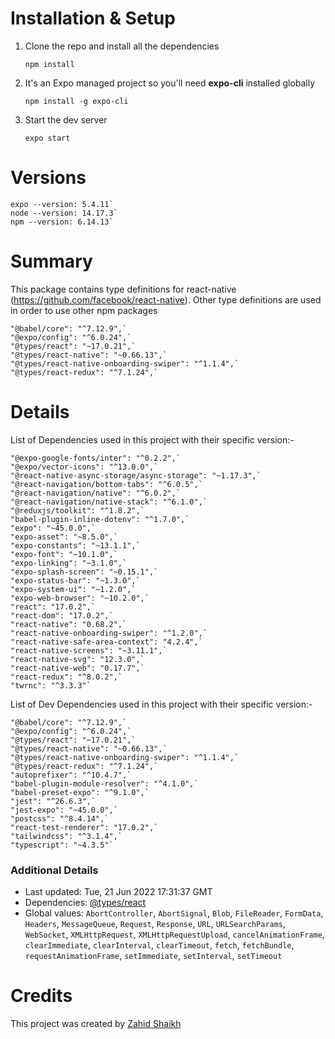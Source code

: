 # Installation & Setup

1. Clone the repo and install all the dependencies
   ```
   npm install
   ```
2. It's an Expo managed project so you'll need <b>expo-cli</b> installed globally
   ```
   npm install -g expo-cli
   ```
3. Start the dev server
   ```
   expo start
   ```

# Versions
```
expo --version: 5.4.11`
node --version: 14.17.3`
npm --version: 6.14.13`
```
# Summary

This package contains type definitions for react-native (https://github.com/facebook/react-native).
Other type definitions are used in order to use other npm packages
```
"@babel/core": "^7.12.9",`
"@expo/config": "^6.0.24",`
"@types/react": "~17.0.21",`
"@types/react-native": "~0.66.13",`
"@types/react-native-onboarding-swiper": "^1.1.4",`
"@types/react-redux": "^7.1.24",`
```
# Details

List of Dependencies used in this project with their specific version:-
```
"@expo-google-fonts/inter": "^0.2.2",`
"@expo/vector-icons": "^13.0.0",`
"@react-native-async-storage/async-storage": "~1.17.3",`
"@react-navigation/bottom-tabs": "^6.0.5",`
"@react-navigation/native": "^6.0.2",`
"@react-navigation/native-stack": "^6.1.0",`
"@reduxjs/toolkit": "^1.8.2",`
"babel-plugin-inline-dotenv": "^1.7.0",`
"expo": "~45.0.0",`
"expo-asset": "~8.5.0",`
"expo-constants": "~13.1.1",`
"expo-font": "~10.1.0",`
"expo-linking": "~3.1.0",`
"expo-splash-screen": "~0.15.1",`
"expo-status-bar": "~1.3.0",`
"expo-system-ui": "~1.2.0",`
"expo-web-browser": "~10.2.0",`
"react": "17.0.2",`
"react-dom": "17.0.2",`
"react-native": "0.68.2",`
"react-native-onboarding-swiper": "^1.2.0",`
"react-native-safe-area-context": "4.2.4",`
"react-native-screens": "~3.11.1",`
"react-native-svg": "12.3.0",`
"react-native-web": "0.17.7",`
"react-redux": "^8.0.2",`
"twrnc": "^3.3.3"`
```

List of Dev Dependencies used in this project with their specific version:-
```
"@babel/core": "^7.12.9",`
"@expo/config": "^6.0.24",`
"@types/react": "~17.0.21",`
"@types/react-native": "~0.66.13",`
"@types/react-native-onboarding-swiper": "^1.1.4",`
"@types/react-redux": "^7.1.24",`
"autoprefixer": "^10.4.7",`
"babel-plugin-module-resolver": "^4.1.0",`
"babel-preset-expo": "^9.1.0",`
"jest": "^26.6.3",`
"jest-expo": "~45.0.0",`
"postcss": "^8.4.14",`
"react-test-renderer": "17.0.2",`
"tailwindcss": "^3.1.4",`
"typescript": "~4.3.5"`
```

### Additional Details

- Last updated: Tue, 21 Jun 2022 17:31:37 GMT
- Dependencies: [@types/react](https://npmjs.com/package/@types/react)
- Global values: `AbortController`, `AbortSignal`, `Blob`, `FileReader`, `FormData`, `Headers`, `MessageQueue`, `Request`, `Response`, `URL`, `URLSearchParams`, `WebSocket`, `XMLHttpRequest`, `XMLHttpRequestUpload`, `cancelAnimationFrame`, `clearImmediate`, `clearInterval`, `clearTimeout`, `fetch`, `fetchBundle`, `requestAnimationFrame`, `setImmediate`, `setInterval`, `setTimeout`

# Credits

This project was created by [Zahid Shaikh](https://github.com/the-lone-druid)
